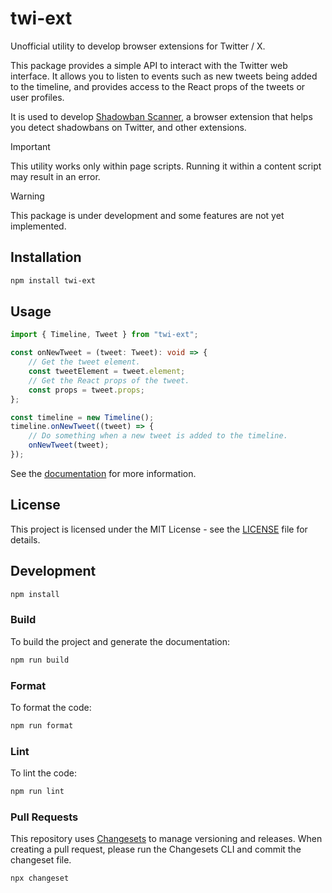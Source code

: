 # twi-ext

Unofficial utility to develop browser extensions for Twitter / X.

This package provides a simple API to interact with the Twitter web interface. It allows you to listen to events such as new tweets being added to the timeline, and provides access to the React props of the tweets or user profiles.

It is used to develop [Shadowban Scanner](https://github.com/Robot-Inventor/shadowban-scanner/), a browser extension that helps you detect shadowbans on Twitter, and other extensions.

> [!IMPORTANT]
> This utility works only within page scripts. Running it within a content script may result in an error.

> [!WARNING]
> This package is under development and some features are not yet implemented.

## Installation

```bash
npm install twi-ext
```

## Usage

```typescript
import { Timeline, Tweet } from "twi-ext";

const onNewTweet = (tweet: Tweet): void => {
    // Get the tweet element.
    const tweetElement = tweet.element;
    // Get the React props of the tweet.
    const props = tweet.props;
};

const timeline = new Timeline();
timeline.onNewTweet((tweet) => {
    // Do something when a new tweet is added to the timeline.
    onNewTweet(tweet);
});
```

See the [documentation](./docs/README.md) for more information.

## License

This project is licensed under the MIT License - see the [LICENSE](./LICENSE) file for details.

## Development

```bash
npm install
```

### Build

To build the project and generate the documentation:

```bash
npm run build
```

### Format

To format the code:

```bash
npm run format
```

### Lint

To lint the code:

```bash
npm run lint
```

### Pull Requests

This repository uses [Changesets](https://github.com/changesets/changesets) to manage versioning and releases. When creating a pull request, please run the Changesets CLI and commit the changeset file.

```bash
npx changeset
```
